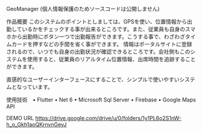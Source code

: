 GeoManager (個人情報保護のためソースコードは公開しません)

作品概要
このシステムのポイントとしましては、GPSを使い、位置情報から出勤しているかをチェックする事が出来るところです。また、従業員も自身のスマホから出勤時にボタン一つで出勤報告ができます。こうする事で、わざわざタイムカードを押すなどの手間を省く事ができます。 情報はポータルサイトに登録されるので、いつでも自身の出勤状況が確認できるところです。会社側もこのシステムを使用すると、従業員のリアルタイム位置情報、出席時間を追跡することができます。　

直感的なユーザーインターフェースにすることで、シンプルで使いやすいシステムとなっています。

使用技術　• Flutter • Net 6 • Microsoft Sql Server • Firebase • Google Maps API

DEMO URL
https://drive.google.com/drive/u/0/folders/1y1PL6o2S1nW-h_o_Gkh1aoQKrnvnGeyJ
